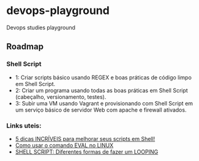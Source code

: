 # devops-playground
Devops studies playground

## Roadmap

### Shell Script

- 1: Criar scripts básico usando REGEX e boas práticas de código limpo em Shell Script.
- 2: Criar um programa usando todas as boas práticas em Shell Script (cabeçalho, versionamento, testes).
- 3: Subir uma VM usando Vagrant e provisionando com Shell Script em um serviço básico de servidor Web com apache e firewall ativados.


### Links uteis:
- [5 dicas INCRÍVEIS para melhorar seus scripts em Shell!](https://mateusmuller.me/2019/05/22/5-dicas-incriveis-para-melhorar-seus-scripts-em-shell/)
- [Como usar o comando EVAL no LINUX](https://mateusmuller.me/2019/07/24/como-usar-o-comando-eval-no-linux/)
- [SHELL SCRIPT: Diferentes formas de fazer um LOOPING](https://mateusmuller.me/2019/07/31/shell-script-diferentes-formas-de-fazer-um-looping/)